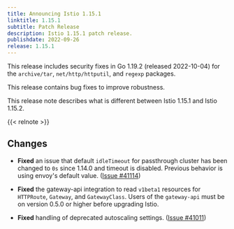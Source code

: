 ```yaml
---
title: Announcing Istio 1.15.1
linktitle: 1.15.1
subtitle: Patch Release
description: Istio 1.15.1 patch release.
publishdate: 2022-09-26
release: 1.15.1
---
```


This release includes security fixes in Go 1.19.2 (released 2022-10-04) for the `archive/tar`, `net/http/httputil`, and `regexp` packages.

This release contains bug fixes to improve robustness.

This release note describes what is different between Istio 1.15.1 and Istio 1.15.2.

{{< relnote >}}

## Changes

- **Fixed** an issue that default `idleTimeout` for passthrough cluster has been changed to `0s` since 1.14.0 and timeout is disabled. Previous behavior is using envoy's default value. ([Issue #41114](https://github.com/istio/istio/issues/41114))

- **Fixed** the gateway-api integration to read `v1beta1` resources for `HTTPRoute`, `Gateway`, and `GatewayClass`. Users of the `gateway-api` must be on version 0.5.0 or higher before upgrading Istio.

- **Fixed** handling of deprecated autoscaling settings. ([Issue #41011](https://github.com/istio/istio/issues/41011))
